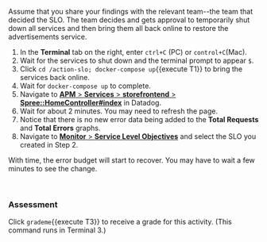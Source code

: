 Assume that you share your findings with the relevant team--the team that decided the SLO. The team decides and gets approval to temporarily shut down all services and then bring them all back online to restore the advertisements service.

1. In the **Terminal** tab on the right, enter `ctrl+C` (PC) or `control+C`(Mac).
2. Wait for the services to shut down and the terminal prompt to appear `$`.
3. Click `cd /action-slo; docker-compose up`{{execute T1}} to bring the services back online.
4. Wait for `docker-compose up` to complete. 
5. Navigate to <a href="https://app.datadoghq.com/apm/resource/storefrontend/rack.request/69d105fa043dba7f" target="_datadog">**APM** > **Services** > **storefrontend** > **Spree::HomeController#index**</a>  in Datadog. 
6. Wait for about 2 minutes. You may need to refresh the page.
7. Notice that there is no new error data being added to the **Total Requests** and **Total Errors** graphs.
8. Navigate to <a href="https://app.datadoghq.com/slo" target="_datadog">**Monitor** > **Service Level Objectives**</a> and select the SLO you created in Step 2.

With time, the error budget will start to recover. You may have to wait a few minutes to see the change. 

&nbsp;

### Assessment
Click `grademe`{{execute T3}} to receive a grade for this activity. (This command runs in Terminal 3.)